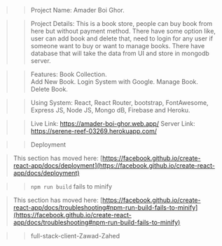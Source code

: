 >> Project Name: Amader Boi Ghor.


>> Project Details: This is a book store, people can buy book from here but without payment method. There have some option like, user can add book and delete that, need to login for any user if someone want to buy or want to manage books. 
There have database that will take the data from UI and store in mongodb server. 


>> Features: 
> Book Collection.   
> Add New Book. 
> Login System with Google. 
> Manage Book. 
> Delete Book.  


>> Using System: React, React Router, bootstrap, FontAwesome, Express JS, Node JS, Mongo dB, Firebase and Heroku.  

>> Live Link: https://amader-boi-ghor.web.app/
>> Server Link: https://serene-reef-03269.herokuapp.com/



>> Deployment

> This section has moved here: [https://facebook.github.io/create-react-app/docs/deployment](https://facebook.github.io/create-react-app/docs/deployment)

>> `npm run build` fails to minify

> This section has moved here: [https://facebook.github.io/create-react-app/docs/troubleshooting#npm-run-build-fails-to-minify](https://facebook.github.io/create-react-app/docs/troubleshooting#npm-run-build-fails-to-minify)

>> full-stack-client-Zawad-Zahed
